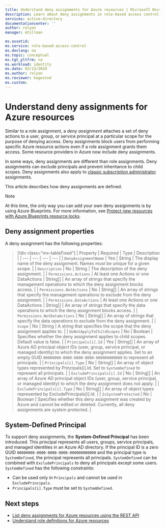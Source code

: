 ```yaml
---
title: Understand deny assignments for Azure resources | Microsoft Docs
description: Learn about deny assignments in role-based access control (RBAC) for Azure resources.
services: active-directory
documentationcenter: ''
author: rolyon
manager: mtillman

ms.assetid: 
ms.service: role-based-access-control
ms.devlang: na
ms.topic: conceptual
ms.tgt_pltfrm: na
ms.workload: identity
ms.date: 03/13/2019
ms.author: rolyon
ms.reviewer: bagovind
ms.custom: 
---
```

# Understand deny assignments for Azure resources

Similar to a role assignment, a *deny assignment* attaches a set of deny actions to a user, group, or service principal at a particular scope for the purpose of denying access. Deny assignments block users from performing specific Azure resource actions even if a role assignment grants them access. Some resource providers in Azure now include deny assignments.

In some ways, deny assignments are different than role assignments. Deny assignments can exclude principals and prevent inheritance to child scopes. Deny assignments also apply to [classic subscription administrator](rbac-and-directory-admin-roles.md) assignments.

This article describes how deny assignments are defined.

> [!NOTE]
> At this time, the only way you can add your own deny assignments is by using Azure Blueprints. For more information, see [Protect new resources with Azure Blueprints resource locks](../governance/blueprints/tutorials/protect-new-resources.md).

## Deny assignment properties

 A deny assignment has the following properties:

> [!div class="mx-tableFixed"]
> | Property | Required | Type | Description |
> | --- | --- | --- | --- |
> | `DenyAssignmentName` | Yes | String | The display name of the deny assignment. Names must be unique for a given scope. |
> | `Description` | No | String | The description of the deny assignment. |
> | `Permissions.Actions` | At least one Actions or one DataActions | String[] | An array of strings that specify the management operations to which the deny assignment blocks access. |
> | `Permissions.NotActions` | No | String[] | An array of strings that specify the management operations to exclude from the deny assignment. |
> | `Permissions.DataActions` | At least one Actions or one DataActions | String[] | An array of strings that specify the data operations to which the deny assignment blocks access. |
> | `Permissions.NotDataActions` | No | String[] | An array of strings that specify the data operations to exclude from the deny assignment. |
> | `Scope` | No | String | A string that specifies the scope that the deny assignment applies to. |
> | `DoNotApplyToChildScopes` | No | Boolean | Specifies whether the deny assignment applies to child scopes. Default value is false. |
> | `Principals[i].Id` | Yes | String[] | An array of Azure AD principal object IDs (user, group, service principal, or managed identity) to which the deny assignment applies. Set to an empty GUID `00000000-0000-0000-0000-000000000000` to represent all principals. |
> | `Principals[i].Type` | No | String[] | An array of object types represented by Principals[i].Id. Set to `SystemDefined` to represent all principals. |
> | `ExcludePrincipals[i].Id` | No | String[] | An array of Azure AD principal object IDs (user, group, service principal, or managed identity) to which the deny assignment does not apply. |
> | `ExcludePrincipals[i].Type` | No | String[] | An array of object types represented by ExcludePrincipals[i].Id. |
> | `IsSystemProtected` | No | Boolean | Specifies whether this deny assignment was created by Azure and cannot be edited or deleted. Currently, all deny assignments are system protected. |

## System-Defined Principal

To support deny assignments, the **System-Defined Principal** has been introduced. This principal represents all users, groups, service principals, and managed identities in an Azure AD directory. If the principal ID is a zero GUID `00000000-0000-0000-0000-000000000000` and the principal type is `SystemDefined`, the principal represents all principals. `SystemDefined` can be combined with `ExcludePrincipals` to deny all principals except some users. `SystemDefined` has the following constraints:

- Can be used only in `Principals` and cannot be used in `ExcludePrincipals`.
- `Principals[i].Type` must be set to `SystemDefined`.

## Next steps

* [List deny assignments for Azure resources using the REST API](deny-assignments-rest.md)
* [Understand role definitions for Azure resources](role-definitions.md)
